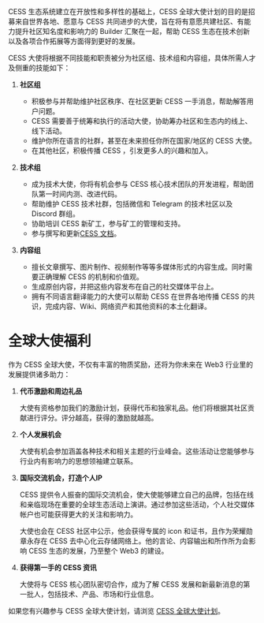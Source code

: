 CESS 生态系统建立在开放性和多样性的基础上，CESS 全球大使计划的目的是招募来自世界各地、愿意与 CESS 共同进步的大使，旨在将有意愿共建社区、有能力提升社区知名度和影响力的 Builder 汇聚在一起，帮助 CESS 生态在技术创新以及各项合作拓展等方面得到更好的发展。

CESS 大使将根据不同技能和职责被分为社区组、技术组和内容组，具体所需人才及侧重的技能如下：

1. **社区组**

   * 积极参与并帮助维护社区秩序、在社区更新 CESS 一手消息，帮助解答用户问题。
   * CESS 需要善于统筹和执行的活动大使，协助筹办社区和生态内的线上、线下活动。
   * 维护你所在语言的社群，甚至在未来担任你所在国家/地区的 CESS 大使。
   * 在其他社区，积极传播 CESS ，引发更多人的兴趣和加入。

2. **技术组**

   * 成为技术大使，你将有机会参与 CESS 核心技术团队的开发进程，帮助团队第一时间内测、改进代码。
   * 帮助维护 CESS 技术社群，包括微信和 Telegram 的技术社区以及 Discord 群组。
   * 协助培训 CESS 新矿工，参与矿工的管理和支持。
   * 参与撰写和更新[CESS 文档](#)。

3. **内容组**

   * 擅长文章撰写、图片制作、视频制作等等多媒体形式的内容生成。同时需要正确理解 CESS 的机制和价值观。
   * 生成原创内容，并把这些内容发布在自己的社交媒体平台上。
   * 拥有不同语言翻译能力的大使可以帮助 CESS 在世界各地传播 CESS 的共识，完成内容、Wiki、网络资产和其他资料的本土化翻译。

# 全球大使福利

作为 CESS 全球大使，不仅有丰富的物质奖励，还将为你未来在 Web3 行业里的发展提供诸多助力：

1. **代币激励和周边礼品**

    大使有资格参加我们的激励计划，获得代币和独家礼品。他们将根据其社区贡献进行评分。评分越高，获得的激励就越高。

2. **个人发展机会**

    大使有机会参加涵盖各种技术和相关主题的行业峰会。这些活动让您能够参与行业内有影响力的思想领袖建立联系。

3. **国际交流机会，打造个人IP**

    CESS 提供令人振奋的国际交流机会，使大使能够建立自己的品牌，包括在线和亲临现场在重要的全球生态活动上演讲。通过参加这些活动，个人社交媒体帐户也可能获得更大的关注和影响力。

    大使也会在 CESS 社区中公示，他会获得专属的 icon 和证书，且作为荣耀勋章永存在 CESS 去中心化云存储网络上。他的言论、内容输出和所作所为会影响 CESS 生态的发展，乃至整个 Web3 的建设。

4. **获得第一手的 CESS 资讯**

    大使将与 CESS 核心团队密切合作，成为了解 CESS 发展和新最新消息的第一批人，包括技术、产品、市场和行业信息。

如果您有兴趣参与 CESS 全球大使计划，请浏览 [CESS 全球大使计划](https://www.cess.cloud/ambassador.html)。
